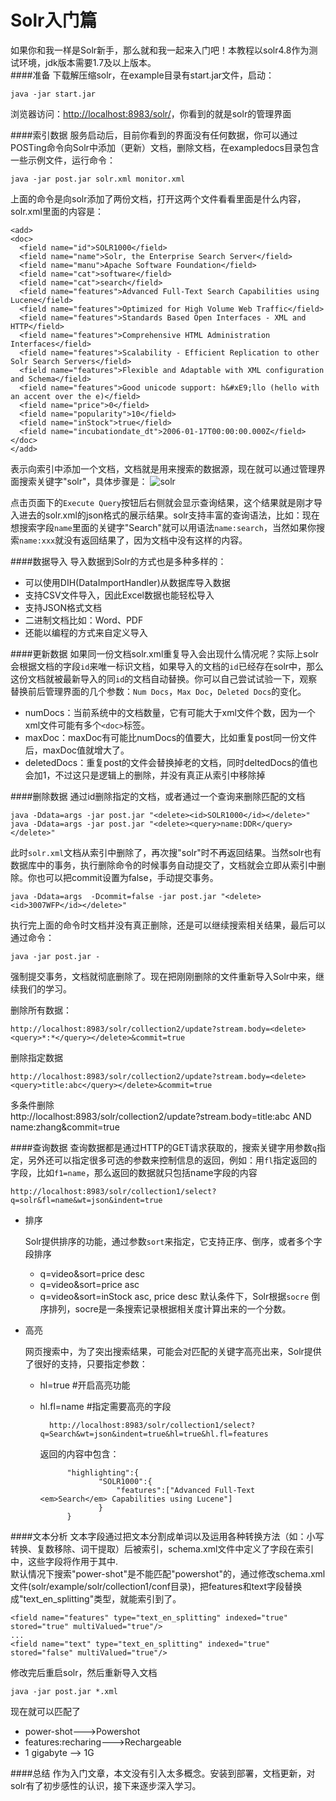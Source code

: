 Solr入门篇
===========
如果你和我一样是Solr新手，那么就和我一起来入门吧！本教程以solr4.8作为测试环境，jdk版本需要1.7及以上版本。  
####准备
下载解压缩solr，在example目录有start.jar文件，启动：  
    
    java -jar start.jar
浏览器访问：[http://localhost:8983/solr/](http://localhost:8983/solr/)，你看到的就是solr的管理界面

####索引数据
服务启动后，目前你看到的界面没有任何数据，你可以通过POSTing命令向Solr中添加（更新）文档，删除文档，在exampledocs目录包含一些示例文件，运行命令：
    
    java -jar post.jar solr.xml monitor.xml
上面的命令是向solr添加了两份文档，打开这两个文件看看里面是什么内容，solr.xml里面的内容是：

    <add>
    <doc>
      <field name="id">SOLR1000</field>
      <field name="name">Solr, the Enterprise Search Server</field>
      <field name="manu">Apache Software Foundation</field>
      <field name="cat">software</field>
      <field name="cat">search</field>
      <field name="features">Advanced Full-Text Search Capabilities using Lucene</field>
      <field name="features">Optimized for High Volume Web Traffic</field>
      <field name="features">Standards Based Open Interfaces - XML and HTTP</field>
      <field name="features">Comprehensive HTML Administration Interfaces</field>
      <field name="features">Scalability - Efficient Replication to other Solr Search Servers</field>
      <field name="features">Flexible and Adaptable with XML configuration and Schema</field>
      <field name="features">Good unicode support: h&#xE9;llo (hello with an accent over the e)</field>
      <field name="price">0</field>
      <field name="popularity">10</field>
      <field name="inStock">true</field>
      <field name="incubationdate_dt">2006-01-17T00:00:00.000Z</field>
    </doc>
    </add>

表示向索引中添加一个文档，文档就是用来搜索的数据源，现在就可以通过管理界面搜索关键字"solr"，具体步骤是：
![solr](../resource/image/solr.png)

点击页面下的`Execute Query`按钮后右侧就会显示查询结果，这个结果就是刚才导入进去的solr.xml的json格式的展示结果。solr支持丰富的查询语法，比如：现在想搜索字段`name`里面的关键字"Search"就可以用语法`name:search`，当然如果你搜索`name:xxx`就没有返回结果了，因为文档中没有这样的内容。    

####数据导入
导入数据到Solr的方式也是多种多样的：  

* 可以使用DIH(DataImportHandler)从数据库导入数据
* 支持CSV文件导入，因此Excel数据也能轻松导入
* 支持JSON格式文档
* 二进制文档比如：Word、PDF
* 还能以编程的方式来自定义导入

####更新数据
如果同一份文档solr.xml重复导入会出现什么情况呢？实际上solr会根据文档的字段`id`来唯一标识文档，如果导入的文档的`id`已经存在solr中，那么这份文档就被最新导入的同`id`的文档自动替换。你可以自己尝试试验一下，观察替换前后管理界面的几个参数：`Num Docs`，`Max Doc`，`Deleted Docs`的变化。  

* numDocs：当前系统中的文档数量，它有可能大于xml文件个数，因为一个xml文件可能有多个`<doc>`标签。
* maxDoc：maxDoc有可能比numDocs的值要大，比如重复post同一份文件后，maxDoc值就增大了。
* deletedDocs：重复post的文件会替换掉老的文档，同时deltedDocs的值也会加1，不过这只是逻辑上的删除，并没有真正从索引中移除掉

####删除数据
通过id删除指定的文档，或者通过一个查询来删除匹配的文档

    java -Ddata=args -jar post.jar "<delete><id>SOLR1000</id></delete>"
    java -Ddata=args -jar post.jar "<delete><query>name:DDR</query></delete>"

此时`solr.xml`文档从索引中删除了，再次搜"solr"时不再返回结果。当然solr也有数据库中的事务，执行删除命令的时候事务自动提交了，文档就会立即从索引中删除。你也可以把commit设置为false，手动提交事务。  

    java -Ddata=args  -Dcommit=false -jar post.jar "<delete><id>3007WFP</id></delete>"
执行完上面的命令时文档并没有真正删除，还是可以继续搜索相关结果，最后可以通过命令：  

    java -jar post.jar -
强制提交事务，文档就彻底删除了。现在把刚刚删除的文件重新导入Solr中来，继续我们的学习。   

删除所有数据：  
    
    http://localhost:8983/solr/collection2/update?stream.body=<delete><query>*:*</query></delete>&commit=true
删除指定数据

    http://localhost:8983/solr/collection2/update?stream.body=<delete><query>title:abc</query></delete>&commit=true
多条件删除  
    http://localhost:8983/solr/collection2/update?stream.body=<delete><query>title:abc AND name:zhang</query></delete>&commit=true



####查询数据
查询数据都是通过HTTP的GET请求获取的，搜索关键字用参数`q`指定，另外还可以指定很多可选的参数来控制信息的返回，例如：用`fl`指定返回的字段，比如`f1=name`，那么返回的数据就只包括name字段的内容

    http://localhost:8983/solr/collection1/select?q=solr&fl=name&wt=json&indent=true

* 排序

    Solr提供排序的功能，通过参数`sort`来指定，它支持正序、倒序，或者多个字段排序
    * q=video&sort=price desc
    * q=video&sort=price asc
    * q=video&sort=inStock asc, price desc
    默认条件下，Solr根据`socre` 倒序排列，socre是一条搜索记录根据相关度计算出来的一个分数。
* 高亮
    
    网页搜索中，为了突出搜索结果，可能会对匹配的关键字高亮出来，Solr提供了很好的支持，只要指定参数：
    * hl=true  #开启高亮功能
    * hl.fl=name #指定需要高亮的字段 

            http://localhost:8983/solr/collection1/select?q=Search&wt=json&indent=true&hl=true&hl.fl=features

        返回的内容中包含：

                "highlighting":{
                       "SOLR1000":{
                           "features":["Advanced Full-Text <em>Search</em> Capabilities using Lucene"]
                       }
                }

####文本分析
文本字段通过把文本分割成单词以及运用各种转换方法（如：小写转换、复数移除、词干提取）后被索引，schema.xml文件中定义了字段在索引中，这些字段将作用于其中.  
默认情况下搜索"power-shot"是不能匹配"powershot"的，通过修改schema.xml文件(solr/example/solr/collection1/conf目录)，把features和text字段替换成"text_en_splitting"类型，就能索引到了。  

    <field name="features" type="text_en_splitting" indexed="true" stored="true" multiValued="true"/>
    ...
    <field name="text" type="text_en_splitting" indexed="true" stored="false" multiValued="true"/>
修改完后重启solr，然后重新导入文档  

    java -jar post.jar *.xml

现在就可以匹配了

* power-shot--->Powershot
* features:recharing--->Rechargeable 
* 1 gigabyte  --> 1G

####总结
作为入门文章，本文没有引入太多概念。安装到部署，文档更新，对solr有了初步感性的认识，接下来逐步深入学习。  



